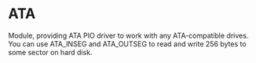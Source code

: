 ATA
===

Module, providing ATA PIO driver to work with any ATA-compatible drives.
You can use ATA_INSEG and ATA_OUTSEG to read and write 256 bytes to some sector on hard disk.
